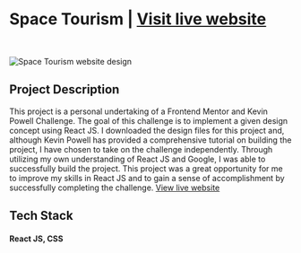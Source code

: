 # Space Tourism | [Visit live website](https://space.ardzcodes.tech)

</br>

![Space Tourism website design](https://res.cloudinary.com/dpnv2uar8/image/upload/v1673844884/space_tourism_ftib4d.png)

## Project Description

This project is a personal undertaking of a Frontend Mentor and Kevin Powell Challenge. The goal of this challenge is to implement a given design concept using React JS. I downloaded the design files for this project and, although Kevin Powell has provided a comprehensive tutorial on building the project, I have chosen to take on the challenge independently. Through utilizing my own understanding of React JS and Google, I was able to successfully build the project. This project was a great opportunity for me to improve my skills in React JS and to gain a sense of accomplishment by successfully completing the challenge. [View live website](https://space.ardzcodes.tech)

## Tech Stack

#### React JS, CSS
